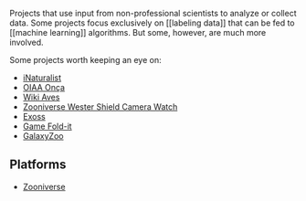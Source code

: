 Projects that use input from non-professional scientists to analyze or collect data. Some projects focus exclusively on [[labeling data]] that can be fed to [[machine learning]] algorithms. But some, however, are much more involved. 

Some projects worth keeping an eye on:

- [iNaturalist](https://www.inaturalist.org/)
- [OIAA Onça](http://oiaaonca.ufam.edu.br/oiaaonca_site/frontend/web/)
- [Wiki Aves](https://www.wikiaves.com.br/)
- [Zooniverse Wester Shield Camera Watch](https://www.zooniverse.org/projects/birgus2/western-shield-camera-watch)
- [Exoss](https://press.exoss.org/)
- [Game Fold-it](https://fold.it/)
- [GalaxyZoo](https://www.zooniverse.org/projects/zookeeper/galaxy-zoo/)


## Platforms
- [Zooniverse](https://www.zooniverse.org/)